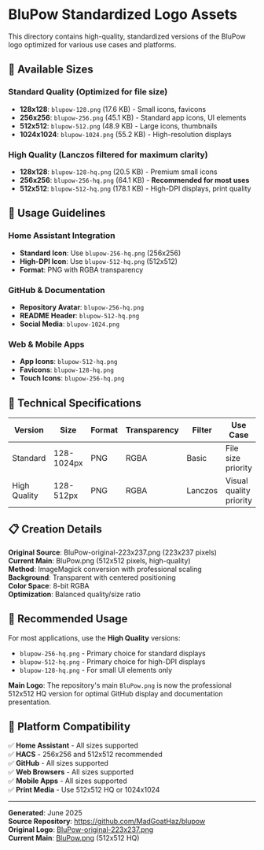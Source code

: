 # BluPow Standardized Logo Assets

This directory contains high-quality, standardized versions of the BluPow logo optimized for various use cases and platforms.

## 📏 **Available Sizes**

### Standard Quality (Optimized for file size)
- **128x128**: `blupow-128.png` (17.6 KB) - Small icons, favicons
- **256x256**: `blupow-256.png` (45.1 KB) - Standard app icons, UI elements  
- **512x512**: `blupow-512.png` (48.9 KB) - Large icons, thumbnails
- **1024x1024**: `blupow-1024.png` (55.2 KB) - High-resolution displays

### High Quality (Lanczos filtered for maximum clarity)
- **128x128**: `blupow-128-hq.png` (20.5 KB) - Premium small icons
- **256x256**: `blupow-256-hq.png` (64.1 KB) - **Recommended for most uses**
- **512x512**: `blupow-512-hq.png` (178.1 KB) - High-DPI displays, print quality

## 🎯 **Usage Guidelines**

### Home Assistant Integration
- **Standard Icon**: Use `blupow-256-hq.png` (256x256)
- **High-DPI Icon**: Use `blupow-512-hq.png` (512x512)
- **Format**: PNG with RGBA transparency

### GitHub & Documentation  
- **Repository Avatar**: `blupow-256-hq.png`
- **README Header**: `blupow-512-hq.png` 
- **Social Media**: `blupow-1024.png`

### Web & Mobile Apps
- **App Icons**: `blupow-512-hq.png`
- **Favicons**: `blupow-128-hq.png`
- **Touch Icons**: `blupow-256-hq.png`

## 🔧 **Technical Specifications**

| Version | Size | Format | Transparency | Filter | Use Case |
|---------|------|--------|--------------|--------|----------|
| Standard | 128-1024px | PNG | RGBA | Basic | File size priority |
| High Quality | 128-512px | PNG | RGBA | Lanczos | Visual quality priority |

## 📋 **Creation Details**

**Original Source**: BluPow-original-223x237.png (223x237 pixels)  
**Current Main**: BluPow.png (512x512 pixels, high-quality)  
**Method**: ImageMagick conversion with professional scaling  
**Background**: Transparent with centered positioning  
**Color Space**: 8-bit RGBA  
**Optimization**: Balanced quality/size ratio  

## 🚀 **Recommended Usage**

For most applications, use the **High Quality** versions:
- `blupow-256-hq.png` - Primary choice for standard displays
- `blupow-512-hq.png` - Primary choice for high-DPI displays  
- `blupow-128-hq.png` - For small UI elements only

**Main Logo**: The repository's main `BluPow.png` is now the professional 512x512 HQ version for optimal GitHub display and documentation presentation.

## 📱 **Platform Compatibility**

✅ **Home Assistant** - All sizes supported  
✅ **HACS** - 256x256 and 512x512 recommended  
✅ **GitHub** - All sizes supported  
✅ **Web Browsers** - All sizes supported  
✅ **Mobile Apps** - All sizes supported  
✅ **Print Media** - Use 512x512 HQ or 1024x1024

---

**Generated**: June 2025  
**Source Repository**: https://github.com/MadGoatHaz/blupow  
**Original Logo**: [BluPow-original-223x237.png](https://github.com/MadGoatHaz/blupow/blob/main/BluPow-original-223x237.png)  
**Current Main**: [BluPow.png](https://github.com/MadGoatHaz/blupow/blob/main/BluPow.png) (512x512 HQ) 